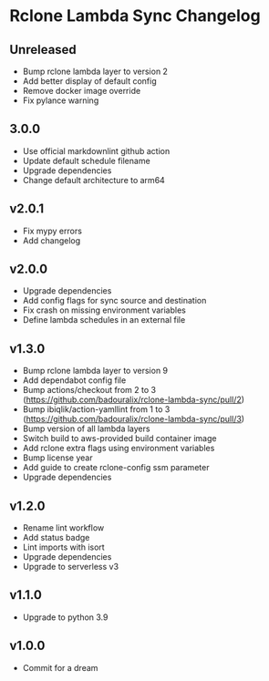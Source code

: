 # Rclone Lambda Sync Changelog

## Unreleased

- Bump rclone lambda layer to version 2
- Add better display of default config
- Remove docker image override
- Fix pylance warning

## 3.0.0

- Use official markdownlint github action
- Update default schedule filename
- Upgrade dependencies
- Change default architecture to arm64

## v2.0.1

- Fix mypy errors
- Add changelog

## v2.0.0

- Upgrade dependencies
- Add config flags for sync source and destination
- Fix crash on missing environment variables
- Define lambda schedules in an external file

## v1.3.0

- Bump rclone lambda layer to version 9
- Add dependabot config file
- Bump actions/checkout from 2 to 3 (<https://github.com/badouralix/rclone-lambda-sync/pull/2>)
- Bump ibiqlik/action-yamllint from 1 to 3 (<https://github.com/badouralix/rclone-lambda-sync/pull/3>)
- Bump version of all lambda layers
- Switch build to aws-provided build container image
- Add rclone extra flags using environment variables
- Bump license year
- Add guide to create rclone-config ssm parameter
- Upgrade dependencies

## v1.2.0

- Rename lint workflow
- Add status badge
- Lint imports with isort
- Upgrade dependencies
- Upgrade to serverless v3

## v1.1.0

- Upgrade to python 3.9

## v1.0.0

- Commit for a dream
